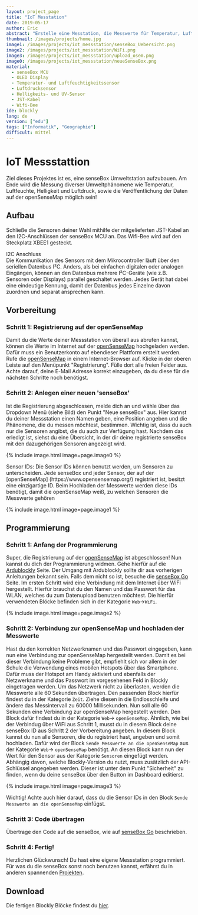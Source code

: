 ```yaml
---
layout: project_page
title: "IoT Messtation"
date: 2019-05-17
author: Eric
abstract: "Erstelle eine Messtation, die Messwerte für Temperatur, Luftfeuchte, Luftdruck, Helligkeit und UV-Intensität an die openSenseMap schickt."
thumbnail: /images/projects/home.jpg
image1: /images/projects/iot_messstation/senseBox_Uebersicht.png
image2: /images/projects/iot_messstation/WiFi.png
image3: /images/projects/iot_messstation/upload_osem.png
image0: /images/projects/iot_messstation/neueSenseBox.png
material:
  - senseBox MCU
  - OLED Display
  - Temperatur- und Luftfeuchtigkeitssensor
  - Luftdrucksensor
  - Helligkeits- und UV-Sensor
  - JST-Kabel
  - Wifi-Bee
ide: blockly
lang: de
version: ["edu"]
tags: ["Informatik", "Geographie"]
difficult: mittel
---
```


# IoT Messstattion

Ziel dieses Projektes ist es, eine senseBox Umweltstation aufzubauen. Am Ende wird die Messung diverser Umweltphänomene wie Temperatur, Luftfeuchte, Helligkeit und Luftdruck, sowie die Veröffentlichung der Daten auf der openSenseMap möglich sein!

## Aufbau

Schließe die Sensoren deiner Wahl mithilfe der mitgelieferten JST-Kabel an den I2C-Anschlüssen der senseBox MCU an. Das Wifi-Bee wird auf den Steckplatz XBEE1 gesteckt.

<div class="panel panel-success">
  <div class="panel-heading">
    I2C Anschluss
  </div>
  <div class="panel panel-success">
    <div class="panel-body">
    Die Kommunikation des Sensors mit dem Mikrocontroller läuft über den seriellen Datenbus I²C. Anders, als bei einfachen digitalen oder analogen Eingängen, können an den Datenbus mehrere I²C-Geräte (wie z.B. Sensoren oder Displays) parallel geschaltet werden. Jedes Gerät hat dabei eine eindeutige Kennung, damit der Datenbus jedes Einzelne davon zuordnen und separat ansprechen kann.
    </div>
  </div>
</div>

## Vorbereitung

### Schritt 1: Registrierung auf der openSenseMap

Damit du die Werte deiner Messstation von überall aus abrufen kannst, können die Werte im Internet auf der [openSenseMap](https://www.opensensemap.org/) hochgeladen werden. Dafür muss ein Benutzerkonto auf ebendieser Plattform erstellt werden. Rufe die [openSenseMap](https://www.opensensemap.org/) in einem Internet-Browser auf. Klicke in der oberen Leiste auf den Menüpunkt "Registrierung". Fülle dort alle freien Felder aus. Achte darauf, deine E-Mail Adresse korrekt einzugeben, da du diese für die nächsten Schritte noch benötigst.

### Schritt 2: Anlegen einer neuen 'senseBox'

Ist die Registrierung abgeschlossen, melde dich an und wähle über das Dropdown Menü (siehe Bild) den Punkt "Neue senseBox" aus. Hier kannst du deiner Messstation einen Namen geben, eine Position angeben und die Phänomene, die du messen möchtest, bestimmen. Wichtig ist, dass du auch nur die Sensoren angibst, die du auch zur Verfügung hast. Nachdem das erledigt ist, siehst du eine Übersicht, in der dir deine registrierte senseBox mit den dazugehörigen Sensoren angezeigt wird.

{% include image.html image=page.image0 %}

<div class="panel panel-success">
  <div class="panel-heading">
  Sensor IDs: Die Sensor IDs können benutzt werden, um Sensoren zu unterscheiden. Jede senseBox und jeder Sensor, der auf der [openSenseMap] (https://www.opensensemap.org/) registriert ist, besitzt eine einzigartige ID. Beim Hochladen der Messwerte werden  diese IDs benötigt, damit die openSenseMap weiß, zu welchen Sensoren die Messwerte gehören
  </div>
</div>

{% include image.html image=page.image1 %}

## Programmierung

### Schritt 1: Anfang der Programmierung

Super, die Registrierung auf der [openSenseMap](https://www.opensensemap.org/) ist abgeschlossen! Nun kannst du dich der Programmierung widmen. Gehe hierfür auf die [Ardublockly](https://blockly.sensebox.de/ardublockly/?lang=de&board=sensebox-mcu) Seite. Der Umgang mit Ardublockly sollte dir aus vorherigen Anleitungen bekannt sein. Falls dem nicht so ist, besuche die [senseBox Go](https://sensebox.de/de/go-edu.html) Seite.
Im ersten Schritt wird eine Verbindung mit dem Internet über WiFi hergestellt. Hierfür brauchst du den Namen und das Passwort für das WLAN, welches du zum Datenupload benutzen möchtest. Die hierfür verwendeten Blöcke befinden sich in der Kategorie `Web`->`WiFi`.

{% include image.html image=page.image2 %}

### Schritt 2: Verbindung zur openSenseMap und hochladen der Messwerte

Hast du den korrekten Netzwerknamen und das Passwort eingegeben, kann nun eine Verbindung zur openSenseMap hergestellt werden. Damit es bei dieser Verbindung keine Probleme gibt, empfiehlt sich vor allem in der Schule die Verwendung eines mobilen Hotspots über das Smartphone. Dafür muss der Hotspot am Handy aktiviert und ebenfalls der Netzwerkname und das Passwort im vorgesehenen Feld in Blockly eingetragen werden. Um das Netzwerk nicht zu überlasten, werden die Messwerte alle 60 Sekunden übertragen. Den passenden Block hierfür findest du in der Kategorie `Zeit`. Ziehe diesen in die Endlosschleife und ändere das Messintervall zu 60000 Millisekunden. Nun soll alle 60 Sekunden eine Verbindung zur openSenseMap hergestellt werden. Den Block dafür findest du in der Kategorie `Web`-> `openSenseMap`. Ähnlich, wie bei der Verbindug über WiFi aus Schritt 1, musst du in diesem Block deine senseBox ID aus Schritt 2 der Vorbereitung angeben. In diesem Block kannst du nun alle Sensoren, die du registriert hast, angeben und somit hochladen. Dafür wird der Block `Sende Messwerte an die openSenseMap` aus der Kategorie `Web`-> `openSenseMap` benötigt. An diesen Block kann nun der Wert für den Sensor aus der Kategorie `Sensoren` eingefügt werden.
Abhängig davon, welche Blockly-Version du nutzt, muss zusätzlich der API-Schlüssel angegeben werden. Dieser ist unter dem Punkt "Sicherheit" zu finden, wenn du deine senseBox über den Button im Dashboard editierst. 

{% include image.html image=page.image3 %}

Wichtig! Achte auch hier darauf, dass du die Sensor IDs in den Block `Sende Messwerte an die openSenseMap` einfügst.

### Schritt 3: Code übertragen

Übertrage den Code auf die senseBox, wie auf [senseBox Go](https://sensebox.de/de/go-edu.html) beschrieben.

### Schritt 4: Fertig!

Herzlichen Glückwunsch! Du hast eine eigene Messstation programmiert. Für was du die senseBox sonst noch benutzen kannst, erfährst du in anderen spannenden [Projekten](https://sensebox.de/de/projects.html).

## Download

Die fertigen Blockly Blöcke findest du <a href="https://raw.githubusercontent.com/sensebox/resources/master/code/Blockly_Sketch.xml" download="https://raw.githubusercontent.com/sensebox/resources/master/code/Blockly_Sketch.xml">hier</a>.
